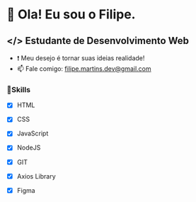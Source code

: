 # 👋 Ola! Eu sou o Filipe.
## </> Estudante de Desenvolvimento Web
- ❗ Meu desejo é tornar suas ideias realidade!
- 📫 Fale comigo: filipe.martins.dev@gmail.com

### 🎯Skills
- [x] HTML 
- [x] CSS
- [x] JavaScript
- [x] NodeJS
- [x] GIT
- [x] Axios Library
- [x] Figma



<!---
FilipeMartins-dev/FilipeMartins-dev is a ✨ special ✨ repository because its `README.md` (this file) appears on your GitHub profile.
You can click the Preview link to take a look at your changes.
--->
